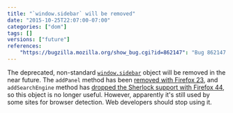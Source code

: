 ```yaml
---
title: "`window.sidebar` will be removed"
date: "2015-10-25T22:07:00-07:00"
categories: ["dom"]
tags: []
versions: ["future"]
references:
    "https://bugzilla.mozilla.org/show_bug.cgi?id=862147": "Bug 862147 - drop support for window.sidebar"
---
```

The deprecated, non-standard [`window.sidebar`](https://developer.mozilla.org/en-US/docs/Web/API/window.sidebar) object will be removed in the near future. The `addPanel` method has been [removed with Firefox 23](https://www.fxsitecompat.com/en-CA/docs/2013/ability-to-add-a-sidebar-panel-has-been-dropped/), and `addSearchEngine` method has [dropped the Sherlock support with Firefox 44](https://www.fxsitecompat.com/en-CA/docs/2015/sherlock-search-plug-ins-are-no-longer-supported/), so this object is no longer useful. However, apparently it's still used by some sites for browser detection. Web developers should stop using it.
